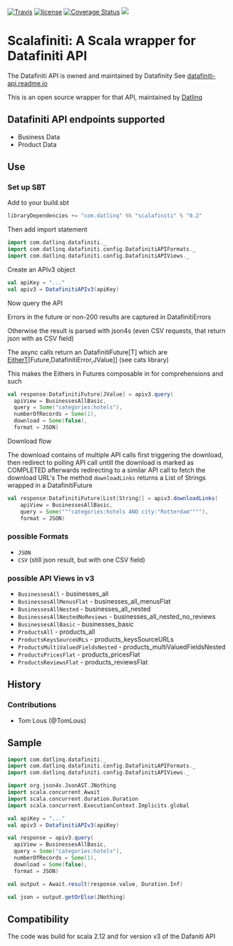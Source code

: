[![Travis](https://img.shields.io/travis/datlinq/scalafiniti.svg)](https://travis-ci.org/datlinq/scalafiniti) 
[![license](https://img.shields.io/github/license/mashape/apistatus.svg)](https://github.com/datlinq/scalafiniti/blob/master/LICENSE) 
[![Coverage Status](https://coveralls.io/repos/github/datlinq/scalafiniti/badge.svg?branch=master)](https://coveralls.io/github/datlinq/scalafiniti?branch=master) 
[<img src="https://img.shields.io/maven-central/v/com.datlinq/scalafiniti_2.12.svg?label=latest%20release"/>](http://search.maven.org/#search%7Cga%7C1%7Cscalafiniti)

# Scalafiniti: A Scala wrapper for Datafiniti API
The Datafiniti API is owned and maintained by Datafinity
See [datafiniti-api.readme.io](https://datafiniti-api.readme.io/)

This is an open source wrapper for that API, maintained by [Datlinq](http://datlinq.com)

## Datafiniti API endpoints supported
- Business Data
- Product Data

## Use


### Set up SBT

Add to your build.sbt

```scala
libraryDependencies += "com.datlinq" %% "scalafiniti" % "0.2"
```

Then add import statement

```scala
import com.datlinq.datafiniti._
import com.datlinq.datafiniti.config.DatafinitiAPIFormats._
import com.datlinq.datafiniti.config.DatafinitiAPIViews._
```

Create an  APIv3 object

```scala
val apiKey = "..."
val apiv3 = DatafinitiAPIv3(apiKey)
```

Now query the API

Errors in the future or non-200 results are captured in DatafinitiErrors

Otherwise the result is parsed with json4s (even CSV requests, that return json with as CSV field)

The async calls return an DatafinitiFuture[T] which are [EitherT](https://typelevel.org/cats/api/cats/data/EitherT.html)\[Future,DatafinitiError,JValue]\] (see cats library)

This makes the Eithers in Futures composable in for comprehensions and such

```scala
val response:DatafinitiFuture[JValue] = apiv3.query(
  apiView = BusinessesAllBasic, 
  query = Some("categories:hotels"), 
  numberOfRecords = Some(1), 
  download = Some(false), 
  format = JSON)
```

Download flow

The download contains of multiple API calls first triggering the download, then redirect to polling API call untill the download is marked as COMPLETED afterwards redirecting to a similar API call to fetch the download URL's
The method `downloadLinks` returns a List of Strings wrapped in a DatafinitiFuture

```scala
val response:DatafinitiFuture[List[String]] = apiv3.downloadLinks(
    apiView = BusinessesAllBasic,
    query = Some("""categories:hotels AND city:"Rotterdam""""),
    format = JSON)
```


### possible Formats

* `JSON`
* `CSV` (still json result, but with one CSV field)

### possible API Views in v3

* `BusinessesAll` - businesses_all
* `BusinessesAllMenusFlat` - businesses_all_menusFlat
* `BusinessesAllNested` - businesses_all_nested
* `BusinessesAllNestedNoReviews` - businesses_all_nested_no_reviews
* `BusinessesAllBasic` - businesses_basic
* `ProductsAll` - products_all
* `ProductsKeysSourceURLs` - products_keysSourceURLs
* `ProductsMultiValuedFieldsNested` - products_multiValuedFieldsNested
* `ProductsPricesFlat` - products_pricesFlat
* `ProductsReviewsFlat` - products_reviewsFlat

## History

### Contributions
- Tom Lous (@TomLous) 

## Sample

```scala
import com.datlinq.datafiniti._
import com.datlinq.datafiniti.config.DatafinitiAPIFormats._
import com.datlinq.datafiniti.config.DatafinitiAPIViews._

import org.json4s.JsonAST.JNothing
import scala.concurrent.Await
import scala.concurrent.duration.Duration
import scala.concurrent.ExecutionContext.Implicits.global

val apiKey = "..."
val apiv3 = DatafinitiAPIv3(apiKey)

val response = apiv3.query(
  apiView = BusinessesAllBasic,
  query = Some("categories:hotels"),
  numberOfRecords = Some(1),
  download = Some(false),
  format = JSON)

val output = Await.result(response.value, Duration.Inf)

val json = output.getOrElse(JNothing)
```

## Compatibility

The code was build for scala 2.12 and for version v3 of the Dafaniti API